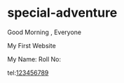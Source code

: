 # special-adventure

Good Morning , Everyone 

My First Website

My Name:
Roll No:

tel:[123456789](tel:123456789)
